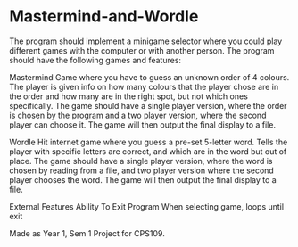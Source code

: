# Mastermind-and-Wordle
The program should implement a minigame selector where you could play different games
with the computer or with another person. The program should have the following games and features:

Mastermind
Game where you have to guess an unknown order of 4 colours.
The player is given info on how many colours that the player chose are in the order and how many are in the right spot, but not which ones specifically.
The game should have a single player version, where the order is chosen by the program and a two player version, where the second player can choose it.
The game will then output the final display to a file.
        
Wordle
Hit internet game where you guess a pre-set 5-letter word.
Tells the player with specific letters are correct, and which are in the word but out of place.
The game should have a single player version, where the word is chosen by reading from a file, and two player version where the second player chooses the word.
The game will then output the final display to a file.
    

External Features
Ability To Exit Program
When selecting game, loops until exit

Made as Year 1, Sem 1 Project for CPS109.
